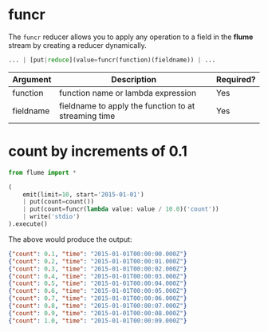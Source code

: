 # funcr

The `funcr` reducer allows you to apply any operation to a field in the
**flume** stream by creating a reducer dynamically.

```python
... | [put|reduce](value=funcr(function)(fieldname)) | ...
```

Argument  | Description                                          | Required?
--------- | ---------------------------------------------------- | :---------
function  | function name or lambda expression                   | Yes
fieldname | fieldname to apply the function to at streaming time | Yes

# count by increments of 0.1

```python
from flume import *

(
    emit(limit=10, start='2015-01-01')
    | put(count=count())
    | put(count=funcr(lambda value: value / 10.0)('count'))
    | write('stdio')
).execute()
```

The above would produce the output:

```json
{"count": 0.1, "time": "2015-01-01T00:00:00.000Z"}
{"count": 0.2, "time": "2015-01-01T00:00:01.000Z"}
{"count": 0.3, "time": "2015-01-01T00:00:02.000Z"}
{"count": 0.4, "time": "2015-01-01T00:00:03.000Z"}
{"count": 0.5, "time": "2015-01-01T00:00:04.000Z"}
{"count": 0.6, "time": "2015-01-01T00:00:05.000Z"}
{"count": 0.7, "time": "2015-01-01T00:00:06.000Z"}
{"count": 0.8, "time": "2015-01-01T00:00:07.000Z"}
{"count": 0.9, "time": "2015-01-01T00:00:08.000Z"}
{"count": 1.0, "time": "2015-01-01T00:00:09.000Z"}
```
